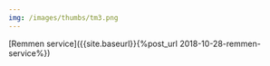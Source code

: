```yaml
---
img: /images/thumbs/tm3.png
---
```

[Remmen service]({{site.baseurl}}{%post_url 2018-10-28-remmen-service%})